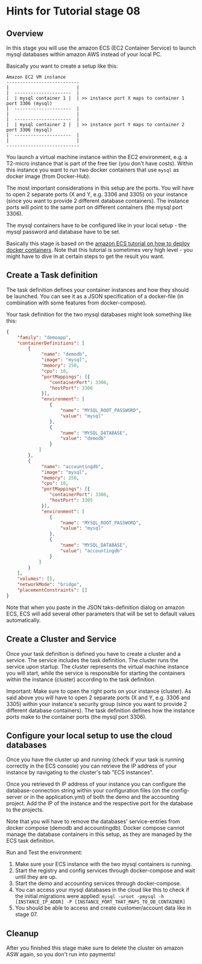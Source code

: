 # Hints for Tutorial stage 08

## Overview

In this stage you will use the amazon ECS (EC2 Container Service) to launch mysql databases within amazon AWS instead of your local PC.

Basically you want to create a setup like this:

```
Amazon EC2 VM instance
---------------------------
|                         |
|  ---------------------  |
|  | mysql container 1 |  | >> instance port X maps to container 1 port 3306 (mysql)
|  ---------------------  |
|                         |
|  ---------------------  |
|  | mysql container 2 |  | >> instance port Y maps to container 2 port 3306 (mysql)
|  ---------------------  |
|                         |
---------------------------
```

You launch a virtual machine instance within the EC2 environment, e.g. a T2-micro instance that is part of the free tier (you don't have costs).
Within this instance you want to run two docker containers that use ```mysql``` as docker image (from Docker-Hub).

The most important considerations in this setup are the ports. You will have to open 2 separate ports (X and Y, e.g. 3306 and 3305) on your instance (since you want to provide 2 different database containers). The instance ports will point to the same port on different containers (the mysql port 3306).

The mysql containers have to be configured like in your local setup - the mysql password and database have to be set.

Basically this stage is based on the [amazon ECS tutorial on how to deploy docker containers](https://aws.amazon.com/getting-started/tutorials/deploy-docker-containers/?nc1=h_ls). Note that this tutorial is sometimes very high level - you might have to dive in at certain steps to get the result you want.

## Create a Task definition

The task definition defines your container instances and how they should be launched. You can see it as a JSON specification of a docker-file (in combination with some features from docker-compose).

Your task definition for the two mysql databases might look something like this:

```JSON
{
    "family": "demoapp",
    "containerDefinitions": [
        {
             "name": "demodb",
             "image": "mysql",
             "memory": 250,
             "cpu": 10,
             "portMappings": [{
                "containerPort": 3306,
                "hostPort": 3306
             }],
             "environment": [
                {
                    "name": "MYSQL_ROOT_PASSWORD",
                    "value": "mysql"
                },
                {
                    "name": "MYSQL_DATABASE",
                    "value": "demodb"
                }
            ]
        },
        {
             "name": "accountingdb",
             "image": "mysql",
             "memory": 250,
             "cpu": 10,
             "portMappings": [{
                "containerPort": 3306,
                "hostPort": 3305
             }],
             "environment": [
                {
                    "name": "MYSQL_ROOT_PASSWORD",
                    "value": "mysql"
                },
                {
                    "name": "MYSQL_DATABASE",
                    "value": "accountingdb"
                }
            ]
        }
    ],
    "volumes": [],
    "networkMode": "bridge",
    "placementConstraints": []
}
```

Note that when you paste in the JSON taks-definition dialog on amazon ECS, ECS will add several other parameters that will be set to default values automatically.

## Create a Cluster and Service

Once your task definition is defined you have to create a cluster and a service. The service includes the task definition. The cluster runs the service upon startup. The cluster represents the virtual machine instance you will start, while the service is responsible for starting the containers within the instance (cluster) according to the task definition. 

Important: Make sure to open the right ports on your instance (cluster). As said above you will have to open 2 separate ports (X and Y, e.g. 3306 and 3305) within your instance's security group (since you want to provide 2 different database containers). The task definition defines how the instance ports make to the container ports (the mysql port 3306). 

## Configure your local setup to use the cloud databases

Once you have the cluster up and running (check if your task is running correctly in the ECS console) you can retrieve the IP address of your instance by navigating to the cluster's tab "ECS instances". 

Once you retrieved th IP address of your instance you can configure the database-connection string within your configuration files (on the config-server or in the application.yml) of both the demo and the accounting project. Add the IP of the instance and the respective port for the database to the projects.

Note that you will have to remove the databases' service-entries from docker compose (demodb and accountingdb). Docker compose cannot manage the database containers in this setup, as they are managed by the ECS task definition.

Run and Test the environment:

1. Make sure your ECS instance with the two mysql containers is running. 
2. Start the registry and config services through docker-compose and wait until they are up. 
3. Start the demo and accounting services through docker-compose.
4. You can access your mysql databases in the cloud like this to check if the initial migrations were applied: ```mysql -uroot -pmysql -h [INSTANCE_IP_ADDR] -P [INSTANCE_PORT_THAT_MAPS_TO_DB_CONTAINER]```
5. You should be able to access and create customer/account data like in stage 07.

## Cleanup

After you finished this stage make sure to delete the cluster on amazon ASW again, so you don't run into payments!


